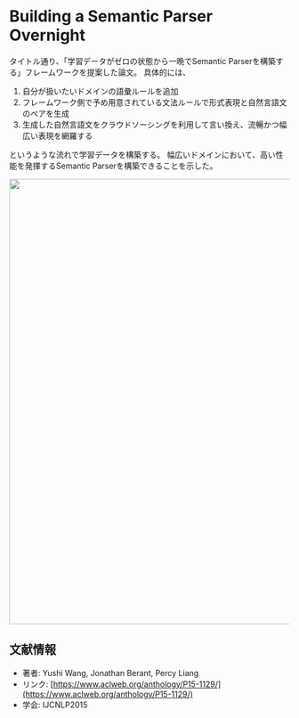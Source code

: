 # Building a Semantic Parser Overnight
タイトル通り、「学習データがゼロの状態から一晩でSemantic Parserを構築する」フレームワークを提案した論文。
具体的には、

1. 自分が扱いたいドメインの語彙ルールを追加
2. フレームワーク側で予め用意されている文法ルールで形式表現と自然言語文のペアを生成
3. 生成した自然言語文をクラウドソーシングを利用して言い換え、流暢かつ幅広い表現を網羅する

というような流れで学習データを構築する。
幅広いドメインにおいて、高い性能を発揮するSemantic Parserを構築できることを示した。

<p align="center">
<img width="800" src="https://user-images.githubusercontent.com/53220859/90784022-bfe12380-e33b-11ea-8a24-bb21b46ed9c5.png">
</p>

## 文献情報
- 著者: Yushi Wang, Jonathan Berant, Percy Liang
- リンク: [https://www.aclweb.org/anthology/P15-1129/](https://www.aclweb.org/anthology/P15-1129/)
- 学会: IJCNLP2015
